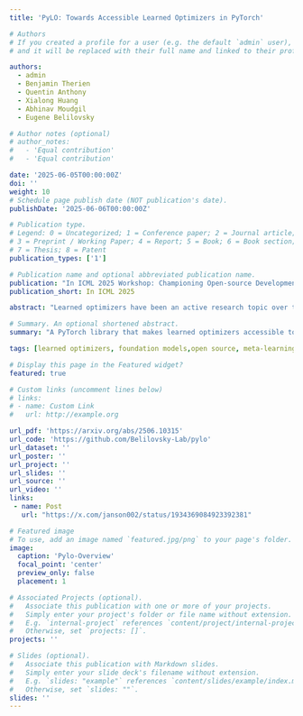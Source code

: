 ```yaml
---
title: 'PyLO: Towards Accessible Learned Optimizers in PyTorch'

# Authors
# If you created a profile for a user (e.g. the default `admin` user), write the username (folder name) here
# and it will be replaced with their full name and linked to their profile.

authors:
  - admin
  - Benjamin Therien
  - Quentin Anthony
  - Xialong Huang
  - Abhinav Moudgil
  - Eugene Belilovsky

# Author notes (optional)
# author_notes:
#   - 'Equal contribution'
#   - 'Equal contribution'

date: '2025-06-05T00:00:00Z'
doi: ''
weight: 10
# Schedule page publish date (NOT publication's date).
publishDate: '2025-06-06T00:00:00Z'

# Publication type.
# Legend: 0 = Uncategorized; 1 = Conference paper; 2 = Journal article;
# 3 = Preprint / Working Paper; 4 = Report; 5 = Book; 6 = Book section;
# 7 = Thesis; 8 = Patent
publication_types: ['1']

# Publication name and optional abbreviated publication name.
publication: "In ICML 2025 Workshop: Championing Open-source Development in Machine Learning"
publication_short: In ICML 2025

abstract: "Learned optimizers have been an active research topic over the past decade, with increasing progress toward practical, general-purpose optimizers that can serve as drop-in replacements for widely used methods like Adam. However, recent advances -- such as VeLO, which was meta-trained for 4000 TPU-months -- remain largely inaccessible to the broader community, in part due to their reliance on JAX and the absence of user-friendly packages for applying the optimizers after meta-training. To address this gap, we introduce PyLO, a PyTorch-based library that brings learned optimizers to the broader machine learning community through familiar, widely adopted workflows. Unlike prior work focused on synthetic or convex tasks, our emphasis is on applying learned optimization to real-world large-scale pre-training tasks. Our release includes a CUDA-accelerated version of the small_fc_lopt learned optimizer architecture from (Metz et al., 2022a), delivering substantial speedups -- from 39.36 to 205.59 samples/sec throughput for training ViT B/16 with batch size 32. PyLO also allows us to easily combine learned optimizers with existing optimization tools such as learning rate schedules and weight decay. When doing so, we find that learned optimizers can substantially benefit."

# Summary. An optional shortened abstract.
summary: "A PyTorch library that makes learned optimizers accessible to the broader ML community with CUDA-accelerated implementations with substantial speedups (5x improvement for ViT training) and integrates seamlessly with existing PyTorch workflows, enabling practical application of learned optimization to real-world large-scale tasks."

tags: [learned optimizers, foundation models,open source, meta-learning]

# Display this page in the Featured widget?
featured: true

# Custom links (uncomment lines below)
# links:
# - name: Custom Link
#   url: http://example.org

url_pdf: 'https://arxiv.org/abs/2506.10315'
url_code: 'https://github.com/Belilovsky-Lab/pylo'
url_dataset: ''
url_poster: ''
url_project: ''
url_slides: ''
url_source: ''
url_video: ''
links:
 - name: Post
   url: "https://x.com/janson002/status/1934369084923392381"

# Featured image
# To use, add an image named `featured.jpg/png` to your page's folder.
image:
  caption: 'Pylo-Overview'
  focal_point: 'center'
  preview_only: false
  placement: 1

# Associated Projects (optional).
#   Associate this publication with one or more of your projects.
#   Simply enter your project's folder or file name without extension.
#   E.g. `internal-project` references `content/project/internal-project/index.md`.
#   Otherwise, set `projects: []`.
projects: ''

# Slides (optional).
#   Associate this publication with Markdown slides.
#   Simply enter your slide deck's filename without extension.
#   E.g. `slides: "example"` references `content/slides/example/index.md`.
#   Otherwise, set `slides: ""`.
slides: ''
---
```


<!-- {{% callout note %}}
Click the _Cite_ button above to demo the feature to enable visitors to import publication metadata into their reference management software.
{{% /callout %}}

{{% callout note %}}
Create your slides in Markdown - click the _Slides_ button to check out the example.
{{% /callout %}}

Supplementary notes can be added here, including [code, math, and images](https://wowchemy.com/docs/writing-markdown-latex/).
